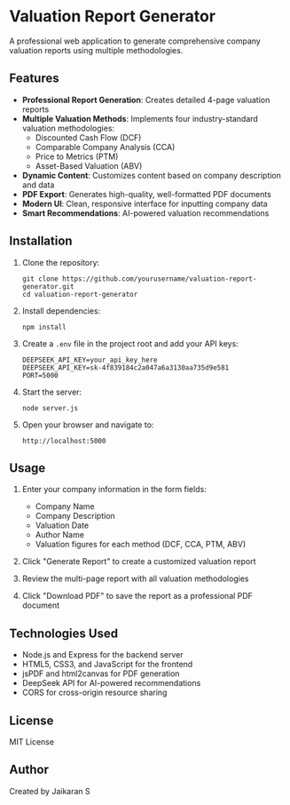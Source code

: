 # Valuation Report Generator

A professional web application to generate comprehensive company valuation reports using multiple methodologies.

## Features

- **Professional Report Generation**: Creates detailed 4-page valuation reports
- **Multiple Valuation Methods**: Implements four industry-standard valuation methodologies:
  - Discounted Cash Flow (DCF)
  - Comparable Company Analysis (CCA)
  - Price to Metrics (PTM)
  - Asset-Based Valuation (ABV)
- **Dynamic Content**: Customizes content based on company description and data
- **PDF Export**: Generates high-quality, well-formatted PDF documents
- **Modern UI**: Clean, responsive interface for inputting company data
- **Smart Recommendations**: AI-powered valuation recommendations

## Installation

1. Clone the repository:
   ```
   git clone https://github.com/yourusername/valuation-report-generator.git
   cd valuation-report-generator
   ```

2. Install dependencies:
   ```
   npm install
   ```

3. Create a `.env` file in the project root and add your API keys:
   ```
   DEEPSEEK_API_KEY=your_api_key_here
   DEEPSEEK_API_KEY=sk-4f839184c2a047a6a3130aa735d9e581
   PORT=5000
   ```

4. Start the server:
   ```
   node server.js
   ```

5. Open your browser and navigate to:
   ```
   http://localhost:5000
   ```

## Usage

1. Enter your company information in the form fields:
   - Company Name
   - Company Description
   - Valuation Date
   - Author Name
   - Valuation figures for each method (DCF, CCA, PTM, ABV)

2. Click "Generate Report" to create a customized valuation report

3. Review the multi-page report with all valuation methodologies

4. Click "Download PDF" to save the report as a professional PDF document

## Technologies Used

- Node.js and Express for the backend server
- HTML5, CSS3, and JavaScript for the frontend
- jsPDF and html2canvas for PDF generation
- DeepSeek API for AI-powered recommendations
- CORS for cross-origin resource sharing

## License

MIT License

## Author

Created by Jaikaran S 
